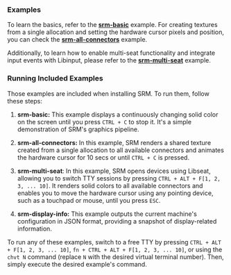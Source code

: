 ### Examples

To learn the basics, refer to the **[srm-basic](https://github.com/CuarzoSoftware/SRM/tree/main/src/examples/srm-basic)** example. For creating textures from a single allocation and setting the hardware cursor pixels and position, you can check the **[srm-all-connectors](https://github.com/CuarzoSoftware/SRM/tree/main/src/examples/srm-all-connectors)** example.

Additionally, to learn how to enable multi-seat functionality and integrate input events with Libinput, please refer to the **[srm-multi-seat](https://github.com/CuarzoSoftware/SRM/tree/main/src/examples/srm-multi-seat)** example.

### Running Included Examples

Those examples are included when installing SRM. To run them, follow these steps:

1. **srm-basic:** This example displays a continuously changing solid color on the screen until you press `CTRL + C` to stop it. It's a simple demonstration of SRM's graphics pipeline.

2. **srm-all-connectors:** In this example, SRM renders a shared texture created from a single allocation to all available connectors and animates the hardware cursor for 10 secs or until `CTRL + C` is pressed.

3. **srm-multi-seat**: In this example, SRM opens devices using Libseat, allowing you to switch TTY sessions by pressing `CTRL + ALT + F[1, 2, 3, ... 10]`. It renders solid colors to all available connectors and enables you to move the hardware cursor using any pointing device, such as a touchpad or mouse, until you press `ESC`.

4. **srm-display-info:** This example outputs the current machine's configuration in JSON format, providing a snapshot of display-related information.

To run any of these examples, switch to a free TTY by pressing `CTRL + ALT + F[1, 2, 3, ... 10]`, `fn + CTRL + ALT + F[1, 2, 3, ... 10]`, or using the `chvt N` command (replace `N` with the desired virtual terminal number). Then, simply execute the desired example's command.